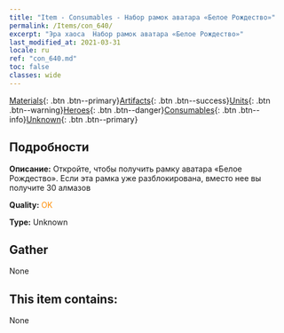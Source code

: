 ```yaml
---
title: "Item - Consumables - Набор рамок аватара «Белое Рождество»"
permalink: /Items/con_640/
excerpt: "Эра хаоса  Набор рамок аватара «Белое Рождество»"
last_modified_at: 2021-03-31
locale: ru
ref: "con_640.md"
toc: false
classes: wide
---
```

 [Materials](/ru/Items/){: .btn .btn--primary}[Artifacts](/ru/Items/Artifacts/){: .btn .btn--success}[Units](/ru/Items/Units/){: .btn .btn--warning}[Heroes](/ru/Items/Heroes/){: .btn .btn--danger}[Consumables](/ru/Items/Consumables/){: .btn .btn--info}[Unknown](/ru/Items/Unknown/){: .btn .btn--primary}

## Подробности
 **Описание:** Откройте, чтобы получить рамку аватара «Белое Рождество». Если эта рамка уже разблокирована, вместо нее вы получите 30 алмазов

 **Quality:** <span style="color: #FF8C00">OK</span>

 **Type:** Unknown

## Gather

  None

## This item contains:

  None

